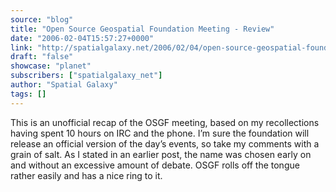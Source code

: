 ```yaml
---
source: "blog"
title: "Open Source Geospatial Foundation Meeting - Review"
date: "2006-02-04T15:57:27+0000"
link: "http://spatialgalaxy.net/2006/02/04/open-source-geospatial-foundation-meeting-review/"
draft: "false"
showcase: "planet"
subscribers: ["spatialgalaxy_net"]
author: "Spatial Galaxy"
tags: []
---
```


This is an unofficial recap of the OSGF meeting, based on my recollections having spent 10 hours on IRC and the phone. I&rsquo;m sure the foundation will release an official version of the day&rsquo;s events, so take my comments with a grain of salt.
As I stated in an earlier post, the name was chosen early on and without an excessive amount of debate. OSGF rolls off the tongue rather easily and has a nice ring to it.
